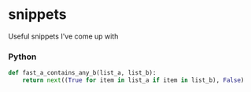 # snippets
Useful snippets I've come up with

### Python
```python
def fast_a_contains_any_b(list_a, list_b):
    return next((True for item in list_a if item in list_b), False)
```
